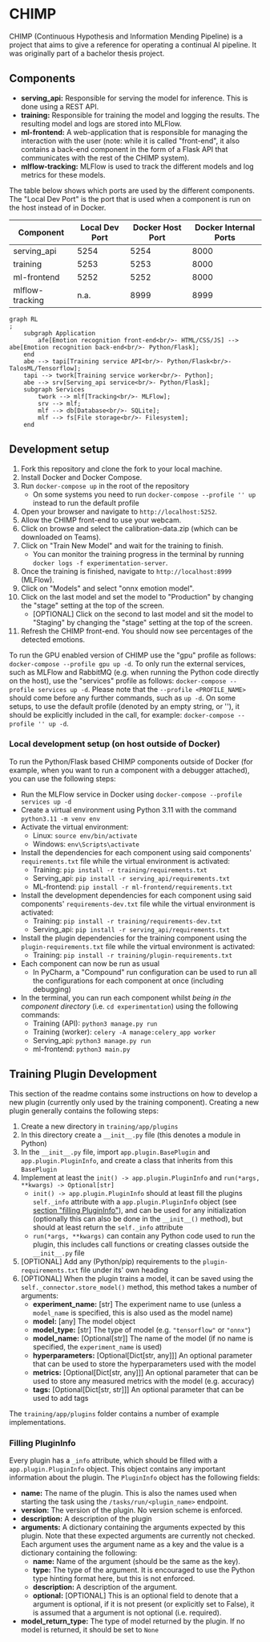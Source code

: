 # CHIMP

CHIMP (Continuous Hypothesis and Information Mending Pipeline) is a project that aims to give a reference for operating
a continual AI pipeline. It was originally part of a bachelor thesis project.

## Components

- **serving_api:** Responsible for serving the model for inference. This is done using a REST API.
- **training:** Responsible for training the model and logging the results. The resulting model and logs are
  stored into MLFlow.
- **ml-frontend:** A web-application that is responsible for managing the interaction with the user (note: while it is
  called "front-end", it also contains a back-end component in the form of a Flask API that communicates with the rest
  of the CHIMP system).
- **mlflow-tracking:** MLFlow is used to track the different models and log metrics for these models.

The table below shows which ports are used by the different components. The "Local Dev Port" is the port that is used when a component is run on the host instead of in Docker.

| Component        | Local Dev Port | Docker Host Port | Docker Internal Ports |
|------------------|----------------|------------------|-----------------------|
| serving_api      | 5254           | 5254             | 8000                  |
| training         | 5253           | 5253             | 8000                  |
| ml-frontend      | 5252           | 5252             | 8000                  |
| mlflow-tracking  | n.a.           | 8999             | 8999                  |

```mermaid
graph RL
;
    subgraph Application
        afe[Emotion recognition front-end<br/>- HTML/CSS/JS] --> abe[Emotion recognition back-end<br/>- Python/Flask];
    end
    abe --> tapi[Training service API<br/>- Python/Flask<br/>- TalosML/Tensorflow];
    tapi --> twork[Training service worker<br/>- Python];
    abe --> srv[Serving_api service<br/>- Python/Flask];
    subgraph Services
        twork --> mlf[Tracking<br/>- MLFlow];
        srv --> mlf;
        mlf --> db[Database<br/>- SQLite];
        mlf --> fs[File storage<br/>- Filesystem];
    end
```

## Development setup

1. Fork this repository and clone the fork to your local machine.
2. Install Docker and Docker Compose.
3. Run `docker-compose up` in the root of the repository
   - On some systems you need to run `docker-compose --profile '' up` instead to run the default profile
4. Open your browser and navigate to `http://localhost:5252`.
5. Allow the CHIMP front-end to use your webcam.
6. Click on browse and select the calibration-data.zip (which can be downloaded on Teams).
7. Click on "Train New Model" and wait for the training to finish.
    - You can monitor the training progress in the terminal by running `docker logs -f experimentation-server`.
8. Once the training is finished, navigate to `http://localhost:8999` (MLFlow).
9. Click on "Models" and select "onnx emotion model".
10. Click on the last model and set the model to "Production" by changing the "stage" setting at the top of the screen.  
    - [OPTIONAL] Click on the second to last model and sit the model to "Staging" by changing the "stage" setting at the top of the screen.
11. Refresh the CHIMP front-end. You should now see percentages of the detected emotions.

To run the GPU enabled version of CHIMP use the "gpu" profile as follows: `docker-compose --profile gpu up -d`. To only
run the external services, such as MLFlow and RabbitMQ (e.g. when running the Python code directly on the host), use the "services" profile as
follows: `docker-compose --profile services up -d`. Please note that the `--profile <PROFILE_NAME>` should come before any
further commands, such as `up -d`. On some setups, to use the default profile (denoted by an empty string, or ''), it should be explicitly included in the call, for example: `docker-compose --profile '' up -d`.

### Local development setup (on host outside of Docker)
To run the Python/Flask based CHIMP components outside of Docker (for example, when you want to run a component with a debugger attached), you can use the following steps:
- Run the MLFlow service in Docker using `docker-compose --profile services up -d`
- Create a virtual environment using Python 3.11 with the command `python3.11 -m venv env`
- Activate the virtual environment:
    - Linux: `source env/bin/activate`
    - Windows: `env\Scripts\activate`
- Install the dependencies for each component using said components' `requirements.txt` file while the virtual environment is activated:
  - Training: `pip install -r training/requirements.txt`
  - Serving_api: `pip install -r serving_api/requirements.txt`
  - ML-frontend: `pip install -r ml-frontend/requirements.txt`
- Install the development dependencies for each component using said components' `requirements-dev.txt` file while the virtual environment is activated:
  - Training: `pip install -r training/requirements-dev.txt`
  - Serving_api: `pip install -r serving_api/requirements.txt`
- Install the plugin dependencies for the training component using the `plugin-requirements.txt` file while the virtual environment is activated:
  - Training: `pip install -r training/plugin-requirements.txt` 
- Each component can now be run as usual
  - In PyCharm, a "Compound" run configuration can be used to run all the configurations for each component at once (including debugging)
- In the terminal, you can run each component whilst _being in the component directory_ (i.e. `cd experimentation`) using the following commands:
  - Training (API): `python3 manage.py run`
  - Training (worker): `celery -A manage:celery_app worker`
  - Serving_api: `python3 manage.py run`
  - ml-frontend: `python3 main.py`

## Training Plugin Development
This section of the readme contains some instructions on how to develop a new plugin (currently only used by the training component). Creating a new plugin generally contains the following steps:
1. Create a new directory in `training/app/plugins`
2. In this directory create a `__init__.py` file (this denotes a module in Python)
3. In the `__init__.py` file, import `app.plugin.BasePlugin` and `app.plugin.PluginInfo`, and create a class that inherits from this `BasePlugin`
4. Implement at least the `init() -> app.plugin.PluginInfo` and `run(*args, **kwargs) -> Optional[str]`
   - `init() -> app.plugin.PluginInfo` should at least fill the plugins `self._info` attribute with a `app.plugin.PluginInfo` object (see [section "filling PluginInfo"](#filling-plugininfo)), and can be used for any initialization (optionally this can also be done in the `__init__()` method), but should at least return the `self._info` attribute
   - `run(*args, **kwargs)` can contain any Python code used to run the plugin, this includes call functions or creating classes outside the `__init__.py` file
5. [OPTIONAL] Add any (Python/pip) requirements to the `plugin-requirements.txt` file under its' own heading
6. [OPTIONAL] When the plugin trains a model, it can be saved using the `self._connector.store_model()` method, this method takes a number of arguments:
   - **experiment_name:** [str] The experiment name to use (unless a `model_name` is specified, this is also used as the model name)
   - **model:** [any] The model object
   - **model_type:** [str] The type of model (e.g. `"tensorflow"` or `"onnx"`)
   - **model_name:** [Optional[str]] The name of the model (if no name is specified, the `experiment_name` is used)
   - **hyperparameters:** [Optional[Dict[str, any]]] An optional parameter that can be used to store the hyperparameters used with the model
   - **metrics:** [Optional[Dict[str, any]]] An optional parameter that can be used to store any measured metrics with the model (e.g. accuracy)
   - **tags:** [Optional[Dict[str, str]]] An optional parameter that can be used to add tags

The `training/app/plugins` folder contains a number of example implementations.

### Filling PluginInfo
Every plugin has a `_info` attribute, which should be filled with a `app.plugin.PluginInfo` object. This object contains any important information about the plugin. The `PluginInfo` object has the following fields:
- **name:** The name of the plugin. This is also the names used when starting the task using the `/tasks/run/<plugin_name>` endpoint.
- **version:** The version of the plugin. No version scheme is enforced.
- **description:** A description of the plugin
- **arguments:** A dictionary containing the arguments expected by this plugin. Note that these expected arguments are currently not checked. Each argument uses the argument name as a key and the value is a dictionary containing the following:
  - **name:** Name of the argument (should be the same as the key).
  - **type:** The type of the argument. It is encouraged to use the Python type hinting format here, but this is not enforced.
  - **description:** A description of the argument.
  - **optional:** [OPTIONAL] This is an optional field to denote that a argument is optional, if it is not present (or explicitly set to False), it is assumed that a argument is not optional (i.e. required).
- **model_return_type:** The type of model returned by the plugin. If no model is returned, it should be set to `None`